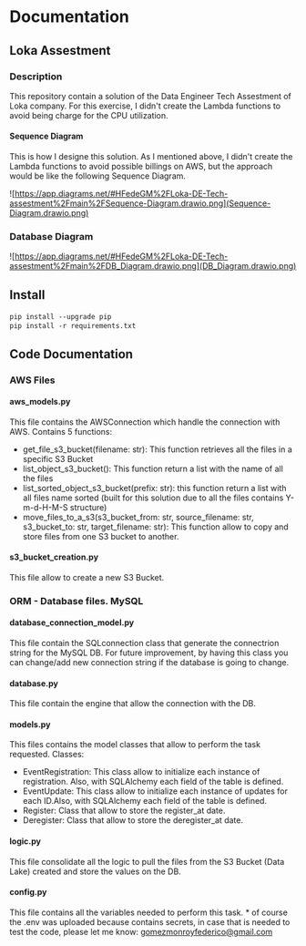 # Documentation
## Loka Assestment

### Description

This repository contain a solution of the Data Engineer Tech Assestment of Loka company.
For this exercise, I didn't create the Lambda functions to avoid being charge for the CPU utilization.
#### Sequence Diagram
This is how I designe this solution. As I mentioned above, I didn't create the Lambda functions to avoid possible billings on AWS, but the approach would be like the following Sequence Diagram.

![https://app.diagrams.net/#HFedeGM%2FLoka-DE-Tech-assestment%2Fmain%2FSequence-Diagram.drawio.png](Sequence-Diagram.drawio.png)

### Database Diagram

![https://app.diagrams.net/#HFedeGM%2FLoka-DE-Tech-assestment%2Fmain%2FDB_Diagram.drawio.png](DB_Diagram.drawio.png)

## Install

    pip install --upgrade pip
    pip install -r requirements.txt

## Code Documentation

### AWS Files

#### aws_models.py
This file contains the AWSConnection which handle the connection with AWS.
Contains 5 functions:
- get_file_s3_bucket(filename: str): This function retrieves all the files in a specific S3 Bucket
- list_object_s3_bucket(): This function return a list with the name of all the files
- list_sorted_object_s3_bucket(prefix: str): this function return a list with all files name sorted (built for this solution due to all the files contains Y-m-d-H-M-S structure)
- move_files_to_a_s3(s3_bucket_from: str, source_filename: str, s3_bucket_to: str, target_filename: str): This function allow to copy and store files from one S3 bucket to another.

#### s3_bucket_creation.py
This file allow to create a new S3 Bucket.

### ORM - Database files. MySQL

#### database_connection_model.py
This file contain the SQLconnection class that generate the connectrion string for the MySQL DB. For future improvement, by having this class you can change/add new connection string if the database is going to change.

#### database.py
This file contain the engine that allow the connection with the DB.

#### models.py
This files contains the model classes that allow to perform the task requested.
Classes:
- EventRegistration: This class allow to initialize each instance of registration. Also, with SQLAlchemy each field of the table is defined.
- EventUpdate: This class allow to initialize each instance of updates for each ID.Also, with SQLAlchemy each field of the table is defined.
- Register: Class that allow to store the register_at date.
- Deregister: Class that allow to store the deregister_at date.

#### logic.py
This file consolidate all the logic to pull the files from the S3 Bucket (Data Lake) created and store the values on the DB.

#### config.py
This file contains all the variables needed to perform this task. * of course the .env was uploaded because contains secrets, in case that is needed to test the code, please let me know: gomezmonroyfederico@gmail.com


